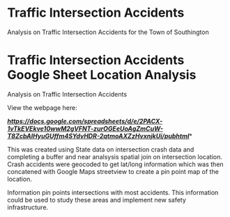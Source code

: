 # Traffic Intersection Accidents
Analysis on Traffic Intersection Accidents for the Town of Southington

# Traffic Intersection Accidents Google Sheet Location Analysis
Analysis on Traffic Intersection Accidents

View the webpage here: 

***https://docs.google.com/spreadsheets/d/e/2PACX-1vTkEVEkve10wwM2gVFNT-zurOGEeUoAgZmCuW-T8ZcbAIHyuGUffm4SYdvHDR-2qtmoAXZzHvxnjkUi/pubhtml****

This was created using State data on intersection crash data and completing a buffer and near analsysis spatial join on intersection location. Crash accidents were geocoded to get lat/long information which was then concatened with Google Maps streetview to create a pin point map of the location.

Information pin points intersections with most accidents. This information could be used to study these areas and implement new safety infrastructure.
